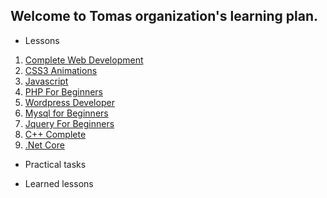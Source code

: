 ## Welcome to Tomas organization's learning plan.

* Lessons
1. [Complete Web Development](https://www.udemy.com/course/the-complete-web-development-bootcamp)
2. [CSS3 Animations](https://www.udemy.com/course/css3-animations-transforms-and-transitions-ultimate-guide)
3. [Javascript](https://www.udemy.com/course/the-complete-javascript-course)
4. [PHP For Beginners](https://www.udemy.com/course/php-for-complete-beginners-includes-msql-object-oriented)
5. [Wordpress Developer](https://www.udemy.com/course/become-a-wordpress-developer-php-javascript)
6. [Mysql for Beginners](https://www.udemy.com/course/mysql-dba-for-beginners)
7. [Jquery For Beginners](https://www.udemy.com/course/jquery-tutorial)
8. [C++ Complete](https://www.udemy.com/course/complete-csharp-masterclass)
9. [.Net Core](https://www.udemy.com/course/net-core-31-web-api-entity-framework-core-jumpstart)

* Practical tasks

* Learned lessons
